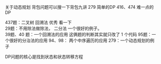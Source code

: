关于动态规划 背包问题可以搜一下背包九讲
279 简单的DP
416、474 难一点的 DP

437题：二叉树 回溯法  优秀  看一下  
29题：不用除法做除法， 二分法 一个很好的例子。  
39题、40 题：一个回溯法的应用 这俩题的判断其实就只改了 1 个代码
95题：一个很好的分治法的应用
94、98： 两个中序遍历的应用
279：一个动态规划的例子

DP问题的核心是找到状态和状态转移方程